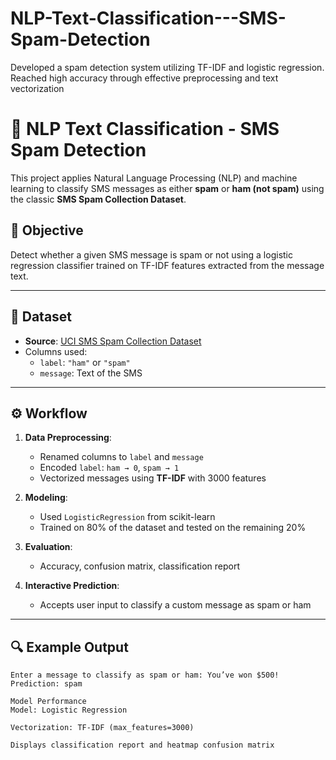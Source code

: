 # NLP-Text-Classification---SMS-Spam-Detection
Developed a spam detection system utilizing TF-IDF and logistic regression. Reached high accuracy through effective preprocessing and text vectorization
# 📩 NLP Text Classification - SMS Spam Detection

This project applies Natural Language Processing (NLP) and machine learning to classify SMS messages as either **spam** or **ham (not spam)** using the classic **SMS Spam Collection Dataset**.

## 🧠 Objective

Detect whether a given SMS message is spam or not using a logistic regression classifier trained on TF-IDF features extracted from the message text.

---

## 📁 Dataset

- **Source**: [UCI SMS Spam Collection Dataset](https://archive.ics.uci.edu/ml/datasets/SMS+Spam+Collection)
- Columns used:
  - `label`: `"ham"` or `"spam"`
  - `message`: Text of the SMS

---

## ⚙️ Workflow

1. **Data Preprocessing**:
   - Renamed columns to `label` and `message`
   - Encoded `label`: `ham → 0`, `spam → 1`
   - Vectorized messages using **TF-IDF** with 3000 features

2. **Modeling**:
   - Used `LogisticRegression` from scikit-learn
   - Trained on 80% of the dataset and tested on the remaining 20%

3. **Evaluation**:
   - Accuracy, confusion matrix, classification report

4. **Interactive Prediction**:
   - Accepts user input to classify a custom message as spam or ham

---

## 🔍 Example Output

```text
Enter a message to classify as spam or ham: You’ve won $500!
Prediction: spam

Model Performance
Model: Logistic Regression

Vectorization: TF-IDF (max_features=3000)

Displays classification report and heatmap confusion matrix

